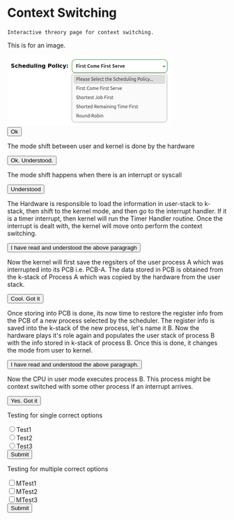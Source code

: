 # Context Switching

<!-- src/context-switching.md -->

```admonish
Interactive threory page for context switching. 
```
<!-- HTML_CONTENT -->

<!DOCTYPE html>
<html lang="en">
<head>
    <meta charset="UTF-8">
    <title>My Book</title>
    <link rel="stylesheet" type="text/css" href="./itap/css/styles.css" />
    <script>
        function toggleVisibility(index) {
            var p_index = index - 1;
            const prompt = document.getElementById('prompt-' + p_index);
            const theory = document.getElementById('theory-' + index);
            if (theory.style.display === 'none') {
                theory.style.display = 'block';
                prompt.style.display = 'none';
            } else {
                theory.style.display = 'none';
            }
        }
    </script>
</head>
<body>
    

<div id="theory-1">
    <div class="content_blck">
                    <p>This is for an image.
</p>
                    <img src="sch_policy.png" alt="sch_policy">
                </div>
    <button class="prompt_blck" id="prompt-1" onclick="toggleVisibility(2)">Ok</button>
</div>
        

<div id="theory-2">
    <p class="content_blck">The mode shift between user and kernel is done by the hardware</p>
    <button class="prompt_blck" id="prompt-2" onclick="toggleVisibility(3)">Ok. Understood.</button>
</div>
        

<div id="theory-3">
    <p class="content_blck">The mode shift happens when there is an interrupt or syscall</p>
    <button class="prompt_blck" id="prompt-3" onclick="toggleVisibility(4)">Understood</button>
</div>
        

<div id="theory-4">
    <p class="content_blck">The Hardware is responsible to load the information in user-stack to k-stack, then shift to the kernel mode, and then go to the interrupt handler. If it is a timer interrupt, then kernel will run the Timer Handler routine. Once the interrupt is dealt with, the kernel will move onto perform the context switching.</p>
    <button class="prompt_blck" id="prompt-4" onclick="toggleVisibility(5)">I have read and understood the above paragragh</button>
</div>
        

<div id="theory-5">
    <p class="content_blck">Now the kernel will first save the regsiters of the user process A which was interrupted into its PCB i.e. PCB-A. The data stored in PCB is obtained from the k-stack of Process A which was copied by the hardware from the user stack.</p>
    <button class="prompt_blck" id="prompt-5" onclick="toggleVisibility(6)">Cool. Got it</button>
</div>
        

<div id="theory-6">
    <p class="content_blck">Once storing into PCB is done, its now time to restore the register info from the PCB of a new process selected by the scheduler. The register info is saved into the k-stack of the new process, let's name it B. Now the hardware plays it's role again and populates the user stack of process B with the info stored in k-stack of process B. Once this is done, it changes the mode from user to kernel.</p>
    <button class="prompt_blck" id="prompt-6" onclick="toggleVisibility(7)">I have read and understood the above paragraph.</button>
</div>
        

<div id="theory-7">
    <p class="content_blck">Now the CPU in user mode executes process B. This process might be context switched with some other process if an interrupt arrives.</p>
    <button class="prompt_blck" id="prompt-7" onclick="toggleVisibility(8)">Yes. Got it</button>
</div>
        

<div id="theory-8">
    <p class="content_blck">Testing for single correct options</p>
    <div class="prompt_blck" id="prompt-8">
                        <div><input type="radio" name="sc_opt" id="option-8-0" value="Test1"><label for="option-8-0">Test1</label><br><input type="radio" name="sc_opt" id="option-8-1" value="Test2"><label for="option-8-1">Test2</label><br><input type="radio" name="sc_opt" id="option-8-2" value="Test3"><label for="option-8-2">Test3</label><br></div>
                        <button type="submit" class="p_submit" onclick="toggleVisibility(9)">Submit</button>
                    </div>
</div>
        

<div id="theory-9">
    <p class="content_blck">Testing for multiple correct options</p>
    <div class="prompt_blck" id="prompt-9">
                        <div><input type="checkbox" name="mc_opt" id="option-9-0" value="MTest1"><label for="option-9-0">MTest1</label><br><input type="checkbox" name="mc_opt" id="option-9-1" value="MTest2"><label for="option-9-1">MTest2</label><br><input type="checkbox" name="mc_opt" id="option-9-2" value="MTest3"><label for="option-9-2">MTest3</label><br></div>
                        <button type="submit" class="p_submit" onclick="toggleVisibility(10)">Submit</button>
                    </div>
</div>
        
</body>
</html>
    
<!-- END -->
    